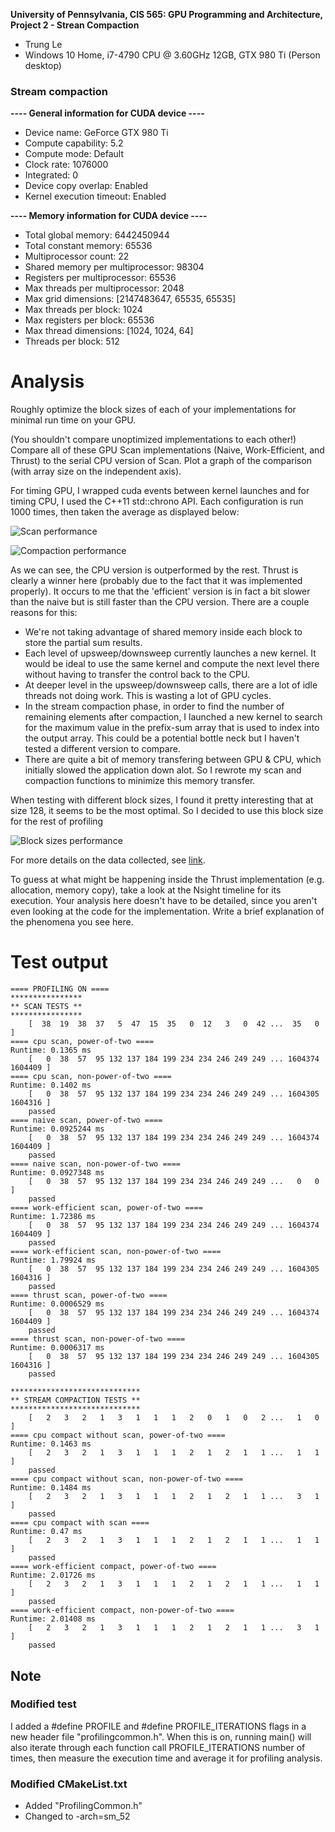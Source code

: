 **University of Pennsylvania, CIS 565: GPU Programming and Architecture,
Project 2 - Strean Compaction**

* Trung Le
* Windows 10 Home, i7-4790 CPU @ 3.60GHz 12GB, GTX 980 Ti (Person desktop)

### Stream compaction

**---- General information for CUDA device ----**
- Device name: GeForce GTX 980 Ti
- Compute capability: 5.2
- Compute mode: Default
- Clock rate: 1076000
- Integrated: 0
- Device copy overlap: Enabled
- Kernel execution timeout: Enabled
 
**---- Memory information for CUDA device ----**

- Total global memory: 6442450944
- Total constant memory: 65536
- Multiprocessor count: 22
- Shared memory per multiprocessor: 98304
- Registers per multiprocessor: 65536
- Max threads per multiprocessor: 2048
- Max grid dimensions: [2147483647, 65535, 65535]
- Max threads per block: 1024
- Max registers per block: 65536
- Max thread dimensions: [1024, 1024, 64]
- Threads per block: 512

# Analysis

Roughly optimize the block sizes of each of your implementations for minimal run time on your GPU.

(You shouldn't compare unoptimized implementations to each other!)
Compare all of these GPU Scan implementations (Naive, Work-Efficient, and Thrust) to the serial CPU version of Scan. Plot a graph of the comparison (with array size on the independent axis).

For timing GPU, I wrapped cuda events between kernel launches and for timing CPU, I used the C++11 std::chrono API. Each configuration is run 1000 times, then taken the average as displayed below:

![Scan performance](https://github.com/trungtle/Project2-Stream-Compaction/blob/master/images/ScanPerformaceAnalysis.png "Scan performance")


![Compaction performance](https://github.com/trungtle/Project2-Stream-Compaction/blob/master/images/CompactPerformaceAnalysis.png "Compaction performance")

As we can see, the CPU version is outperformed by the rest. Thrust is clearly a winner here (probably due to the fact that it was implemented properly). It occurs to me that the 'efficient' version is in fact a bit slower than the naive but is still faster than the CPU version. There are a couple reasons for this:
- We're not taking advantage of shared memory inside each block to store the partial sum results.
- Each level of upsweep/downsweep currently launches a new kernel. It would be ideal to use the same kernel and compute the next level there without having to transfer the control back to the CPU.
- At deeper level in the upsweep/downsweep calls, there are a lot of idle threads not doing work. This is wasting a lot of GPU cycles.
- In the stream compaction phase, in order to find the number of remaining elements after compaction, I launched a new kernel to search for the maximum value in the prefix-sum array that is used to index into the output array. This could be a potential bottle neck but I haven't tested a different version to compare.
- There are quite a bit of memory transfering between GPU & CPU, which initially slowed the application down alot. So I rewrote my scan and compaction functions to minimize this memory transfer.

When testing with different block sizes, I found it pretty interesting that at size 128, it seems to be the most optimal. So I decided to use this block size for the rest of profiling 

![Block sizes performance](https://github.com/trungtle/Project2-Stream-Compaction/blob/master/images/BlockSizePerformanceAnalysis.png "Block sizes performance")

For more details on the data collected, see [link](https://docs.google.com/spreadsheets/d/1mtohoQ4BtD_RamWI2KeV-HhkSYDMmendWos7sQgdVR8/edit?usp=sharing).

To guess at what might be happening inside the Thrust implementation (e.g. allocation, memory copy), take a look at the Nsight timeline for its execution. Your analysis here doesn't have to be detailed, since you aren't even looking at the code for the implementation.
Write a brief explanation of the phenomena you see here.

# Test output

```
==== PROFILING ON ====
****************
** SCAN TESTS **
****************
    [  38  19  38  37   5  47  15  35   0  12   3   0  42 ...  35   0 ]
==== cpu scan, power-of-two ====
Runtime: 0.1365 ms
    [   0  38  57  95 132 137 184 199 234 234 246 249 249 ... 1604374 1604409 ]
==== cpu scan, non-power-of-two ====
Runtime: 0.1402 ms
    [   0  38  57  95 132 137 184 199 234 234 246 249 249 ... 1604305 1604316 ]
    passed
==== naive scan, power-of-two ====
Runtime: 0.0925244 ms
    [   0  38  57  95 132 137 184 199 234 234 246 249 249 ... 1604374 1604409 ]
    passed
==== naive scan, non-power-of-two ====
Runtime: 0.0927348 ms
    [   0  38  57  95 132 137 184 199 234 234 246 249 249 ...   0   0 ]
    passed
==== work-efficient scan, power-of-two ====
Runtime: 1.72386 ms
    [   0  38  57  95 132 137 184 199 234 234 246 249 249 ... 1604374 1604409 ]
    passed
==== work-efficient scan, non-power-of-two ====
Runtime: 1.79924 ms
    [   0  38  57  95 132 137 184 199 234 234 246 249 249 ... 1604305 1604316 ]
    passed
==== thrust scan, power-of-two ====
Runtime: 0.0006529 ms
    [   0  38  57  95 132 137 184 199 234 234 246 249 249 ... 1604374 1604409 ]
    passed
==== thrust scan, non-power-of-two ====
Runtime: 0.0006317 ms
    [   0  38  57  95 132 137 184 199 234 234 246 249 249 ... 1604305 1604316 ]
    passed

*****************************
** STREAM COMPACTION TESTS **
*****************************
    [   2   3   2   1   3   1   1   1   2   0   1   0   2 ...   1   0 ]
==== cpu compact without scan, power-of-two ====
Runtime: 0.1463 ms
    [   2   3   2   1   3   1   1   1   2   1   2   1   1 ...   1   1 ]
    passed
==== cpu compact without scan, non-power-of-two ====
Runtime: 0.1484 ms
    [   2   3   2   1   3   1   1   1   2   1   2   1   1 ...   3   1 ]
    passed
==== cpu compact with scan ====
Runtime: 0.47 ms
    [   2   3   2   1   3   1   1   1   2   1   2   1   1 ...   1   1 ]
    passed
==== work-efficient compact, power-of-two ====
Runtime: 2.01726 ms
    [   2   3   2   1   3   1   1   1   2   1   2   1   1 ...   1   1 ]
    passed
==== work-efficient compact, non-power-of-two ====
Runtime: 2.01408 ms
    [   2   3   2   1   3   1   1   1   2   1   2   1   1 ...   3   1 ]
    passed
```

## Note
### Modified test
I added a #define PROFILE and #define PROFILE_ITERATIONS flags in a new header file "profilingcommon.h". When this is on, running main() will also iterate through each function call PROFILE_ITERATIONS number of times, then measure the execution time and average it for profiling analysis.

### Modified CMakeList.txt
- Added "ProfilingCommon.h"
- Changed to -arch=sm_52
